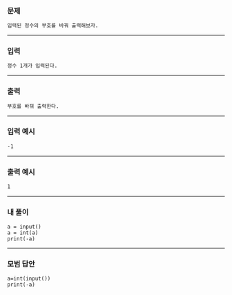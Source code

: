### 문제 
```sh
입력된 정수의 부호를 바꿔 출력해보자.
```
***
### 입력
```sh
정수 1개가 입력된다.
```
***
### 출력 
```sh
부호를 바꿔 출력한다.
```
***
### 입력 예시
```sh
-1
```
***
### 출력 예시
```sh
1
```
***
### 내 풀이
~~~
a = input()
a = int(a)
print(-a)
~~~

***
### 모범 답안
~~~
a=int(input())
print(-a)
~~~

